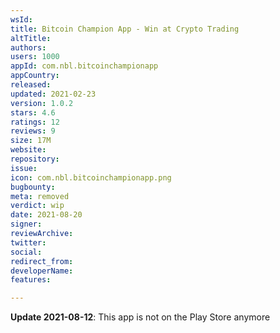 ```yaml
---
wsId: 
title: Bitcoin Champion App - Win at Crypto Trading
altTitle: 
authors: 
users: 1000
appId: com.nbl.bitcoinchampionapp
appCountry: 
released: 
updated: 2021-02-23
version: 1.0.2
stars: 4.6
ratings: 12
reviews: 9
size: 17M
website: 
repository: 
issue: 
icon: com.nbl.bitcoinchampionapp.png
bugbounty: 
meta: removed
verdict: wip
date: 2021-08-20
signer: 
reviewArchive: 
twitter: 
social: 
redirect_from: 
developerName: 
features: 

---
```


**Update 2021-08-12**: This app is not on the Play Store anymore
